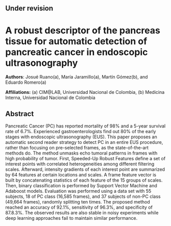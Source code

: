 ## Under revision

# A robust descriptor of the pancreas tissue for automatic detection of pancreatic cancer in endoscopic ultrasonography 

**Authors**: 
Josué Ruano(a), María Jaramillo(a), Martín Gómez(b), and Eduardo Romero(a) 

**Affiliations:**
(a) CIM@LAB, Universidad Nacional de Colombia, (b) Medicina Interna, Universidad Nacional de Colombia 

## Abstract 

Pancreatic Cancer (PC) has reported mortality of 98% and a 5-year survival rate of 6.7%. Experienced gastroenterologists find out 80% of the early stages with
endoscopic ultrasonography (EUS). This paper proposes an automatic second reader
strategy to detect PC in an entire EUS procedure, rather than focusing on pre-selected frames, as the state-of-the-art methods do. The method unmasks echo tumoral patterns in frames with high probability of tumor. First, Speeded-Up Robust Features define a set of interest points with correlated heterogeneities among different filtering scales. Afterward, intensity gradients of each interest point are summarized by 64 features at certain locations and scales. A frame feature vector is built by concatenating statistics of each feature of the 15 groups of scales. Then, binary classification is performed by Support Vector Machine and Adaboost models. Evaluation was performed using a data set with 55 subjects, 18 of PC class (16,585 frames), and 37 subjects of non-PC class (49,664 frames), randomly splitting ten times. The proposed method reached an accuracy of 92.1%, sensitivity of 96.3%, and specificity of 87.8.3%. The observed results are also stable in noisy experiments while deep learning approaches fail to maintain similar performance.